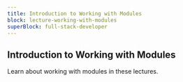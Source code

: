 ```yaml
---
title: Introduction to Working with Modules
block: lecture-working-with-modules
superBlock: full-stack-developer
---
```


## Introduction to Working with Modules

Learn about working with modules in these lectures.
